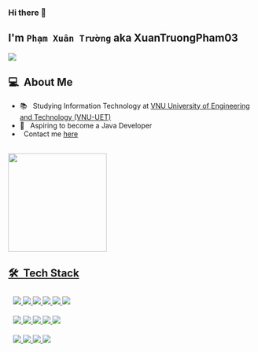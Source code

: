 ### Hi there 👋

## I'm `Phạm Xuân Trường` aka XuanTruongPham03
![](https://komarev.com/ghpvc/?username=XuanTruongPham03)
      <h2> 💻 &nbsp;About Me </h2>
       <ul>
        <li>📚 &nbsp; Studying Information Technology at <a href="https://uet.vnu.edu.vn/en/">VNU University of Engineering and Technology (VNU-UET)</a></li>
        <li>🤔 &nbsp; Aspiring to become a Java Developer</li>
        <li>   &nbsp; Contact me <a href="https://github.com/XuanTruongPham03/XuanTruongPham03/issues">here</li>
       </ul>
       <p>
         <br>
            <img height=200 align="center" src="https://github-readme-stats.vercel.app/api?username=XuanTruongPham03&show_icons=true&theme=dark" />
          <!-- <img height=200 align="center" src="https://github-readme-stats.vercel.app/api/top-langs?username=XuanTruongPham03&layout=compact&langs_count=8&card_width=320" /> -->
       </p>
     <h2> 🛠 &nbsp;Tech Stack</h2>
     <div style="display: flex; flex-wrap: wrap;">
    <div style="flex: 50%; padding: 10px;">
        <img src="https://img.shields.io/badge/-C-05122A?style=flat&logo=C">
        <img src="https://img.shields.io/badge/-C++-05122A?style=flat&logo=C%2B%2B">
        <img src="https://img.shields.io/badge/-Java-05122A?style=flat&logo=java">
        <img src="https://img.shields.io/badge/-Python-05122A?style=flat&logo=python">
        <img src="https://img.shields.io/badge/-HTML-05122A?style=flat&logo=HTML5">
        <img src="https://img.shields.io/badge/-CSS-05122A?style=flat&logo=CSS3">
    </div>
    <div style="flex: 50%; padding: 10px;">
        <img src="https://img.shields.io/badge/-JavaScript-05122A?style=flat&logo=javascript">
        <img src="https://img.shields.io/badge/-Git-05122A?style=flat&logo=git">
        <img src="https://img.shields.io/badge/-Github-05122A?style=flat&logo=github">
        <img src="https://img.shields.io/badge/-MySql-05122A?style=flat&logo=mysql">
        <img src="https://img.shields.io/badge/-IntelliJ-05122A?style=flat&logo=intellijidea">
    </div>
    <div style="flex: 50%; padding: 10px;">
        <img src="https://img.shields.io/badge/-PyCharm-05122A?style=flat&logo=pycharm">
        <img src="https://img.shields.io/badge/-Visual%20Studio%20Code-05122A?style=flat&logo=visual-studio-code&logoColor=007ACC">
        <img src="https://img.shields.io/badge/-Ubuntu-05122A?style=flat&logo=ubuntu">
        <img src="https://img.shields.io/badge/-Arduino-05122A?style=flat&logo=arduino">
    </div>
</div>

